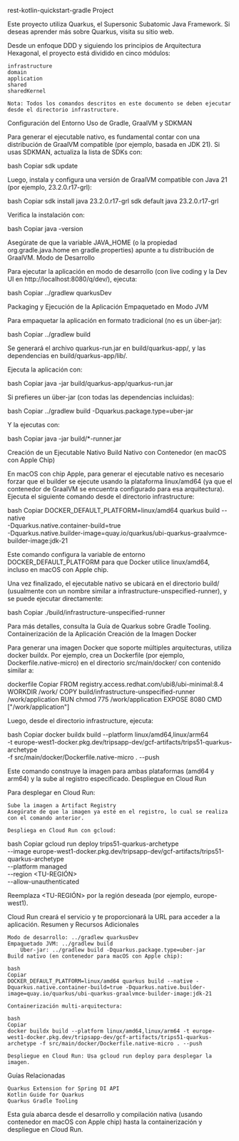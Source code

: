 rest-kotlin-quickstart-gradle Project

Este proyecto utiliza Quarkus, el Supersonic Subatomic Java Framework.
Si deseas aprender más sobre Quarkus, visita su sitio web.

Desde un enfoque DDD y siguiendo los principios de Arquitectura Hexagonal, el proyecto está dividido en cinco módulos:

    infrastructure
    domain
    application
    shared
    sharedKernel

    Nota: Todos los comandos descritos en este documento se deben ejecutar desde el directorio infrastructure.

Configuración del Entorno
Uso de Gradle, GraalVM y SDKMAN

Para generar el ejecutable nativo, es fundamental contar con una distribución de GraalVM compatible (por ejemplo, basada en JDK 21). Si usas SDKMAN, actualiza la lista de SDKs con:

bash
Copiar
sdk update

Luego, instala y configura una versión de GraalVM compatible con Java 21 (por ejemplo, 23.2.0.r17-grl):

bash
Copiar
sdk install java 23.2.0.r17-grl
sdk default java 23.2.0.r17-grl

Verifica la instalación con:

bash
Copiar
java -version

Asegúrate de que la variable JAVA_HOME (o la propiedad org.gradle.java.home en gradle.properties) apunte a tu distribución de GraalVM.
Modo de Desarrollo

Para ejecutar la aplicación en modo de desarrollo (con live coding y la Dev UI en http://localhost:8080/q/dev/), ejecuta:

bash
Copiar
../gradlew quarkusDev

Packaging y Ejecución de la Aplicación
Empaquetado en Modo JVM

Para empaquetar la aplicación en formato tradicional (no es un über-jar):

bash
Copiar
../gradlew build

Se generará el archivo quarkus-run.jar en build/quarkus-app/, y las dependencias en build/quarkus-app/lib/.

Ejecuta la aplicación con:

bash
Copiar
java -jar build/quarkus-app/quarkus-run.jar

Si prefieres un über-jar (con todas las dependencias incluidas):

bash
Copiar
../gradlew build -Dquarkus.package.type=uber-jar

Y la ejecutas con:

bash
Copiar
java -jar build/*-runner.jar

Creación de un Ejecutable Nativo
Build Nativo con Contenedor (en macOS con Apple Chip)

En macOS con chip Apple, para generar el ejecutable nativo es necesario forzar que el builder se ejecute usando la plataforma linux/amd64 (ya que el contenedor de GraalVM se encuentra configurado para esa arquitectura). Ejecuta el siguiente comando desde el directorio infrastructure:

bash
Copiar
DOCKER_DEFAULT_PLATFORM=linux/amd64 quarkus build --native \
-Dquarkus.native.container-build=true \
-Dquarkus.native.builder-image=quay.io/quarkus/ubi-quarkus-graalvmce-builder-image:jdk-21

Este comando configura la variable de entorno DOCKER_DEFAULT_PLATFORM para que Docker utilice linux/amd64, incluso en macOS con Apple chip.

Una vez finalizado, el ejecutable nativo se ubicará en el directorio build/ (usualmente con un nombre similar a infrastructure-unspecified-runner), y se puede ejecutar directamente:

bash
Copiar
./build/infrastructure-unspecified-runner

Para más detalles, consulta la Guía de Quarkus sobre Gradle Tooling.
Containerización de la Aplicación
Creación de la Imagen Docker

Para generar una imagen Docker que soporte múltiples arquitecturas, utiliza docker buildx. Por ejemplo, crea un Dockerfile (por ejemplo, Dockerfile.native-micro) en el directorio src/main/docker/ con contenido similar a:

dockerfile
Copiar
FROM registry.access.redhat.com/ubi8/ubi-minimal:8.4
WORKDIR /work/
COPY build/infrastructure-unspecified-runner /work/application
RUN chmod 775 /work/application
EXPOSE 8080
CMD ["/work/application"]

Luego, desde el directorio infrastructure, ejecuta:

bash
Copiar
docker buildx build --platform linux/amd64,linux/arm64 \
-t europe-west1-docker.pkg.dev/tripsapp-dev/gcf-artifacts/trips51-quarkus-archetype \
-f src/main/docker/Dockerfile.native-micro . --push

Este comando construye la imagen para ambas plataformas (amd64 y arm64) y la sube al registro especificado.
Despliegue en Cloud Run

Para desplegar en Cloud Run:

    Sube la imagen a Artifact Registry
    Asegúrate de que la imagen ya esté en el registro, lo cual se realiza con el comando anterior.

    Despliega en Cloud Run con gcloud:

bash
Copiar
gcloud run deploy trips51-quarkus-archetype \
--image europe-west1-docker.pkg.dev/tripsapp-dev/gcf-artifacts/trips51-quarkus-archetype \
--platform managed \
--region <TU-REGIÓN> \
--allow-unauthenticated

Reemplaza <TU-REGIÓN> por la región deseada (por ejemplo, europe-west1).

Cloud Run creará el servicio y te proporcionará la URL para acceder a la aplicación.
Resumen y Recursos Adicionales

    Modo de desarrollo: ../gradlew quarkusDev
    Empaquetado JVM: ../gradlew build
        Über-jar: ../gradlew build -Dquarkus.package.type=uber-jar
    Build nativo (en contenedor para macOS con Apple chip):

    bash
    Copiar
    DOCKER_DEFAULT_PLATFORM=linux/amd64 quarkus build --native -Dquarkus.native.container-build=true -Dquarkus.native.builder-image=quay.io/quarkus/ubi-quarkus-graalvmce-builder-image:jdk-21

    Containerización multi-arquitectura:

    bash
    Copiar
    docker buildx build --platform linux/amd64,linux/arm64 -t europe-west1-docker.pkg.dev/tripsapp-dev/gcf-artifacts/trips51-quarkus-archetype -f src/main/docker/Dockerfile.native-micro . --push

    Despliegue en Cloud Run: Usa gcloud run deploy para desplegar la imagen.

Guías Relacionadas

    Quarkus Extension for Spring DI API
    Kotlin Guide for Quarkus
    Quarkus Gradle Tooling

Esta guía abarca desde el desarrollo y compilación nativa (usando contenedor en macOS con Apple chip) hasta la containerización y despliegue en Cloud Run.
